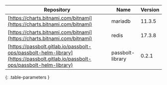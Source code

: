 | Repository                                                    | Name             | Version |
| ------------------------------------------------------------- | ---------------- | ------- |
| [https://charts.bitnami.com/bitnami](https://charts.bitnami.com/bitnami)                          | mariadb          | 11.3.5  |
| [https://charts.bitnami.com/bitnami](https://charts.bitnami.com/bitnami)                            | redis            | 17.3.8  |
| [https://passbolt.gitlab.io/passbolt-ops/passbolt-helm-library](https://passbolt.gitlab.io/passbolt-ops/passbolt-helm-library) | passbolt-library | 0.2.1   |
{: .table-parameters }
